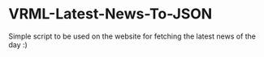 # VRML-Latest-News-To-JSON
Simple script to be used on the website for fetching the latest news of the day :)
